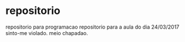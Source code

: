 # repositorio
repositorio para programacao
repositorio para a aula do dia 24/03/2017
sinto-me violado.
meio chapadao.

